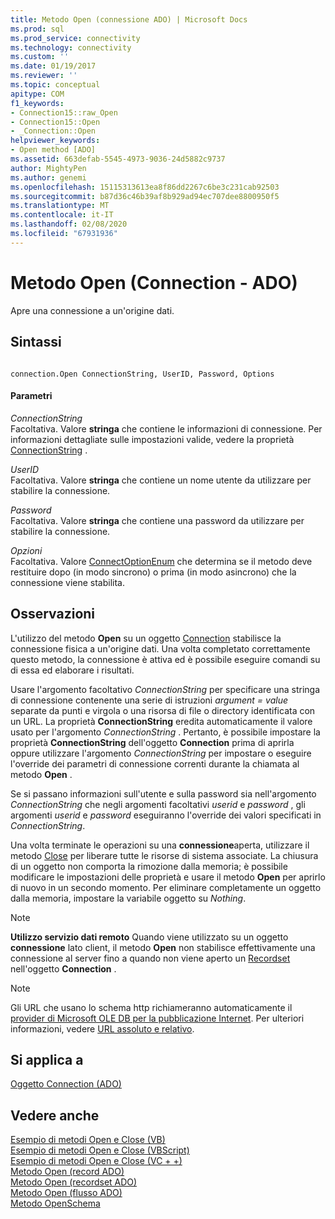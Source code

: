 ```yaml
---
title: Metodo Open (connessione ADO) | Microsoft Docs
ms.prod: sql
ms.prod_service: connectivity
ms.technology: connectivity
ms.custom: ''
ms.date: 01/19/2017
ms.reviewer: ''
ms.topic: conceptual
apitype: COM
f1_keywords:
- Connection15::raw_Open
- Connection15::Open
- _Connection::Open
helpviewer_keywords:
- Open method [ADO]
ms.assetid: 663defab-5545-4973-9036-24d5882c9737
author: MightyPen
ms.author: genemi
ms.openlocfilehash: 15115313613ea8f86dd2267c6be3c231cab92503
ms.sourcegitcommit: b87d36c46b39af8b929ad94ec707dee8800950f5
ms.translationtype: MT
ms.contentlocale: it-IT
ms.lasthandoff: 02/08/2020
ms.locfileid: "67931936"
---
```

# <a name="open-method-ado-connection"></a>Metodo Open (Connection - ADO)
Apre una connessione a un'origine dati.  
  
## <a name="syntax"></a>Sintassi  
  
```  
  
connection.Open ConnectionString, UserID, Password, Options  
```  
  
#### <a name="parameters"></a>Parametri  
 *ConnectionString*  
 Facoltativa. Valore **stringa** che contiene le informazioni di connessione. Per informazioni dettagliate sulle impostazioni valide, vedere la proprietà [ConnectionString](../../../ado/reference/ado-api/connectionstring-property-ado.md) .  
  
 *UserID*  
 Facoltativa. Valore **stringa** che contiene un nome utente da utilizzare per stabilire la connessione.  
  
 *Password*  
 Facoltativa. Valore **stringa** che contiene una password da utilizzare per stabilire la connessione.  
  
 *Opzioni*  
 Facoltativa. Valore [ConnectOptionEnum](../../../ado/reference/ado-api/connectoptionenum.md) che determina se il metodo deve restituire dopo (in modo sincrono) o prima (in modo asincrono) che la connessione viene stabilita.  
  
## <a name="remarks"></a>Osservazioni  
 L'utilizzo del metodo **Open** su un oggetto [Connection](../../../ado/reference/ado-api/connection-object-ado.md) stabilisce la connessione fisica a un'origine dati. Una volta completato correttamente questo metodo, la connessione è attiva ed è possibile eseguire comandi su di essa ed elaborare i risultati.  
  
 Usare l'argomento facoltativo *ConnectionString* per specificare una stringa di connessione contenente una serie di istruzioni *argument* *= value* separate da punti e virgola o una risorsa di file o directory identificata con un URL. La proprietà **ConnectionString** eredita automaticamente il valore usato per l'argomento *ConnectionString* . Pertanto, è possibile impostare la proprietà **ConnectionString** dell'oggetto **Connection** prima di aprirla oppure utilizzare l'argomento *ConnectionString* per impostare o eseguire l'override dei parametri di connessione correnti durante la chiamata al metodo **Open** .  
  
 Se si passano informazioni sull'utente e sulla password sia nell'argomento *ConnectionString* che negli argomenti facoltativi *userid* e *password* , gli argomenti *userid* e *password* eseguiranno l'override dei valori specificati in *ConnectionString*.  
  
 Una volta terminate le operazioni su una **connessione**aperta, utilizzare il metodo [Close](../../../ado/reference/ado-api/close-method-ado.md) per liberare tutte le risorse di sistema associate. La chiusura di un oggetto non comporta la rimozione dalla memoria; è possibile modificare le impostazioni delle proprietà e usare il metodo **Open** per aprirlo di nuovo in un secondo momento. Per eliminare completamente un oggetto dalla memoria, impostare la variabile oggetto su *Nothing*.  
  
> [!NOTE]
>  **Utilizzo servizio dati remoto** Quando viene utilizzato su un oggetto **connessione** lato client, il metodo **Open** non stabilisce effettivamente una connessione al server fino a quando non viene aperto un [Recordset](../../../ado/reference/ado-api/recordset-object-ado.md) nell'oggetto **Connection** .  
  
> [!NOTE]
>  Gli URL che usano lo schema http richiameranno automaticamente il [provider di Microsoft OLE DB per la pubblicazione Internet](../../../ado/guide/appendixes/microsoft-ole-db-provider-for-internet-publishing.md). Per ulteriori informazioni, vedere [URL assoluto e relativo](../../../ado/guide/data/absolute-and-relative-urls.md).  
  
## <a name="applies-to"></a>Si applica a  
 [Oggetto Connection (ADO)](../../../ado/reference/ado-api/connection-object-ado.md)  
  
## <a name="see-also"></a>Vedere anche  
 [Esempio di metodi Open e Close (VB)](../../../ado/reference/ado-api/open-and-close-methods-example-vb.md)   
 [Esempio di metodi Open e Close (VBScript)](../../../ado/reference/ado-api/open-and-close-methods-example-vbscript.md)   
 [Esempio di metodi Open e Close (VC + +)](../../../ado/reference/ado-api/open-and-close-methods-example-vc.md)   
 [Metodo Open (record ADO)](../../../ado/reference/ado-api/open-method-ado-record.md)   
 [Metodo Open (recordset ADO)](../../../ado/reference/ado-api/open-method-ado-recordset.md)   
 [Metodo Open (flusso ADO)](../../../ado/reference/ado-api/open-method-ado-stream.md)   
 [Metodo OpenSchema](../../../ado/reference/ado-api/openschema-method.md)
